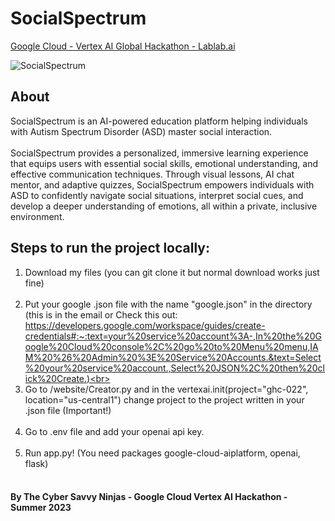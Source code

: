 # SocialSpectrum

[Google Cloud - Vertex AI Global Hackathon - Lablab.ai](https://lablab.ai/event/google-vertex-ai-hackathon/the-cyber-savvy-ninjas/socialspectrum)

![SocialSpectrum](https://github.com/Adibvafa/SocialSpectrum/assets/90617686/e70af63a-4158-45d9-aeb9-5f679cb95b8d)

## About
SocialSpectrum is an AI-powered education platform helping individuals with Autism Spectrum Disorder (ASD) master social interaction.<br><br>
SocialSpectrum provides a personalized, immersive learning experience that equips users with essential social skills, emotional understanding, and effective communication techniques. Through visual lessons, AI chat mentor, and adaptive quizzes, SocialSpectrum empowers individuals with ASD to confidently navigate social situations, interpret social cues, and develop a deeper understanding of emotions, all within a private, inclusive environment.<br>

## Steps to run the project locally:
1. Download my files (you can git clone it but normal download works just fine)<br><br>
2. Put your google .json file with the name "google.json" in the directory<br>(this is in the email or Check this out:
https://developers.google.com/workspace/guides/create-credentials#:~:text=your%20service%20account%3A-,In%20the%20Google%20Cloud%20console%2C%20go%20to%20Menu%20menu,IAM%20%26%20Admin%20%3E%20Service%20Accounts.&text=Select%20your%20service%20account.,Select%20JSON%2C%20then%20click%20Create.)<br><br>
3. Go to /website/Creator.py and in the vertexai.init(project="ghc-022", location="us-central1") change project to the project written in your .json file (Important!)<br><br>
4. Go to .env file and add your openai api key.<br><br>
5. Run app.py! (You need packages google-cloud-aiplatform, openai, flask)<br><br>

#### By The Cyber Savvy Ninjas - Google Cloud Vertex AI Hackathon - Summer 2023

